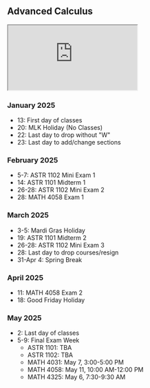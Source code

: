 
## Advanced Calculus
<iframe src="https://www.math.lsu.edu/~rich/4031info.html"></iframe>

### January 2025
- 13: First day of classes
- 20: MLK Holiday (No Classes)
- 22: Last day to drop without "W"
- 23: Last day to add/change sections

### February 2025
- 5-7: ASTR 1102 Mini Exam 1
- 14: ASTR 1101 Midterm 1
- 26-28: ASTR 1102 Mini Exam 2
- 28: MATH 4058 Exam 1

### March 2025
- 3-5: Mardi Gras Holiday
- 19: ASTR 1101 Midterm 2
- 26-28: ASTR 1102 Mini Exam 3
- 28: Last day to drop courses/resign
- 31-Apr 4: Spring Break

### April 2025
- 11: MATH 4058 Exam 2
- 18: Good Friday Holiday

### May 2025
- 2: Last day of classes
- 5-9: Final Exam Week
  - ASTR 1101: TBA
  - ASTR 1102: TBA
  - MATH 4031: May 7, 3:00-5:00 PM
  - MATH 4058: May 11, 10:00 AM-12:00 PM
  - MATH 4325: May 6, 7:30-9:30 AM